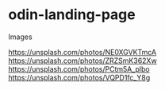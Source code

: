 # odin-landing-page

Images

https://unsplash.com/photos/NE0XGVKTmcA
https://unsplash.com/photos/ZRZSmK362Xw
https://unsplash.com/photos/PCtm5A_plbo
https://unsplash.com/photos/VQPD1fc_Y8g